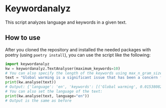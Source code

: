 # Keywordanalyz

This script analyzes language and keywords in a given text.

## How to use
After you cloned the repository and installed the needed packages with poetry (using `poetry install`), you can use the script like the following:
```python
import keywordanalyz
kw = keywordanalyz.TextAnalyser(maximum_keywords=10)
# You can also specify the length of the keywords using max_n_gram_size (defaults to 3)
text = "Global warming is a significant issue that has been a concern for many years."
print(kw.analyse(text))
# Output: {'language': 'en', 'keywords': [('Global warming', 0.015380821171891606), ('significant issue', 0.02570861714399338), ('Global', 0.09568045026443411), ('years', 0.09568045026443411), ('warming', 0.15831692877998726), ('significant', 0.15831692877998726), ('issue', 0.15831692877998726), ('concern', 0.15831692877998726)]}
# You can also set the language of the text:
print(kw.analyse(text, language="en"))
# Output is the same as before
```
